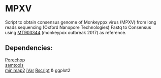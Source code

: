 # MPXV
Script to obtain consensus genome of Monkeyppx virus (MPXV) from long reads sequencing (Oxford Nanopore Technologies) 
Fastq to Consensus using [MT903344](https://www.ncbi.nlm.nih.gov/nuccore/MT903344) (monkeypox outbreak 2017) as reference.

## Dependencies:

[Porechop](https://github.com/rrwick/Porechop)  
[samtools](https://github.com/samtools/samtools)  
[minimap2](https://github.com/lh3/minimap2)
[iVar](https://github.com/andersen-lab/ivar)
[Rscript](https://cran.r-project.org/) & ggplot2